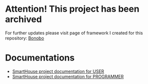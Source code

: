
# Attention! This project has been archived 

For further updates please visit page of framework I created for this repository:
 [Bonobo](https://github.com/RostislavFisher/Bonobo)
# Documentations

 - [SmartHouse project documentation for USER](https://docs.google.com/document/d/1lfUi0koFcg4oIFfSh5qKLJ_vTZ4_gijzMfrl8hu6RMM/edit?usp=sharing)
 - [SmartHouse project documentation for PROGRAMMER](https://docs.google.com/document/d/1a5_5xfIgYVEohtO_oWmGVQVmjNzzwuMz7CbwZP969VA/edit?usp=sharing)
